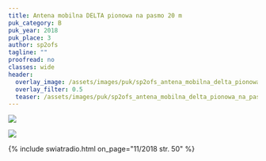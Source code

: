 ```yaml
---
title: Antena mobilna DELTA pionowa na pasmo 20 m
puk_category: B
puk_year: 2018
puk_place: 3
author: sp2ofs
tagline: ""
proofread: no
classes: wide
header:
  overlay_image: /assets/images/puk/sp2ofs_antena_mobilna_delta_pionowa_na_pasmo_20_m.jpg
  overlay_filter: 0.5
  teaser: /assets/images/puk/sp2ofs_antena_mobilna_delta_pionowa_na_pasmo_20_m.jpg
---
```






 



![](assets/data/img/projects/dummy-proj.jpg) 


![](assets/img/work-in-progress.jpg) 


{% include swiatradio.html on_page="11/2018 str. 50" %}

 








